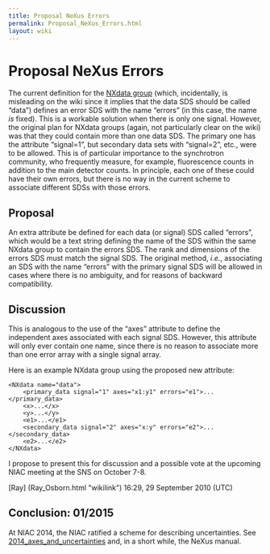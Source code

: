 ```yaml
---
title: Proposal NeXus Errors
permalink: Proposal_NeXus_Errors.html
layout: wiki
---
```

Proposal NeXus Errors
=====================

The current definition for the [NXdata
group](http://www.nexusformat.org/NXdata) (which, incidentally, is
misleading on the wiki since it implies that the data SDS should be
called “data”) defines an error SDS with the name “errors” (in this
case, the name <em>is</em> fixed). This is a workable solution when
there is only one signal. However, the original plan for NXdata groups
(again, not particularly clear on the wiki) was that they could contain
more than one data SDS. The primary one has the attribute “signal=1”,
but secondary data sets with “signal=2”, etc., were to be allowed. This
is of particular importance to the synchrotron community, who frequently
measure, for example, fluorescence counts in addition to the main
detector counts. In principle, each one of these could have their own
errors, but there is no way in the current scheme to associate different
SDSs with those errors.

Proposal
--------

An extra attribute be defined for each data (or signal) SDS called
“errors”, which would be a text string defining the name of the SDS
within the same NXdata group to contain the errors SDS. The rank and
dimensions of the errors SDS must match the signal SDS. The original
method, <em>i.e.</em>, associating an SDS with the name “errors” with
the primary signal SDS will be allowed in cases where there is no
ambiguity, and for reasons of backward compatibility.

Discussion
----------

This is analogous to the use of the “axes” attribute to define the
independent axes associated with each signal SDS. However, this
attribute will only ever contain one name, since there is no reason to
associate more than one error array with a single signal array.

Here is an example NXdata group using the proposed new attribute:

    <NXdata name="data">
        <primary_data signal="1" axes="x1:y1" errors="e1">...</primary_data>
        <x>...</x>
        <y>...</y>
        <e1>...</e1>
        <secondary_data signal="2" axes="x:y" errors="e2">...</secondary_data>
        <e2>...</e2>
    </NXdata>

I propose to present this for discussion and a possible vote at the
upcoming NIAC meeting at the SNS on October 7-8.

  
[Ray] (Ray_Osborn.html "wikilink") 16:29, 29 September 2010 (UTC)

Conclusion: 01/2015
-------------------

At NIAC 2014, the NIAC ratified a scheme for describing uncertainties.
See
[2014\_axes\_and\_uncertainties](2014_axes_and_uncertainties.html "wikilink")
and, in a short while, the NeXus manual.
